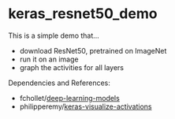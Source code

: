 # keras_resnet50_demo

This is a simple demo that...
- download ResNet50, pretrained on ImageNet
- run it on an image 
- graph the activities for all layers

Dependencies and References: 
  - fchollet/<a href="https://github.com/fchollet/deep-learning-models">deep-learning-models</a>
  - philipperemy/<a href="https://github.com/philipperemy/keras-visualize-activations">keras-visualize-activations</a>
  
